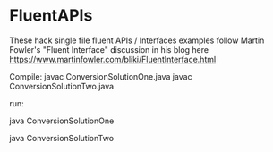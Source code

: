 # FluentAPIs

These hack single file fluent APIs / Interfaces examples follow Martin Fowler's 
"Fluent Interface" discussion in his blog here 
https://www.martinfowler.com/bliki/FluentInterface.html

Compile:
javac ConversionSolutionOne.java
javac ConversionSolutionTwo.java

run:

java ConversionSolutionOne

java ConversionSolutionTwo

 

